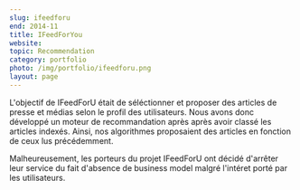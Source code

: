 ```yaml
---
slug: ifeedforu
end: 2014-11
title: IFeedForYou
website: 
topic: Recommendation
category: portfolio
photo: /img/portfolio/ifeedforu.png
layout: page
---
```

L'objectif de IFeedForU était de séléctionner et proposer des articles de presse et médias selon le profil des utilisateurs.
Nous avons donc développé un moteur de recommandation après après avoir classé les articles indexés. Ainsi, nos algorithmes proposaient des articles en fonction de ceux lus précédemment.

Malheureusement, les porteurs du projet IFeedForU ont décidé d'arrêter leur service du fait d'absence de business model malgré l'intéret porté par les utilisateurs.